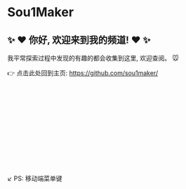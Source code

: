 # Sou1Maker

## :sparkles: :heart: 你好, 欢迎来到我的频道! :heart: :sparkles:

我平常探索过程中发现的有趣的都会收集到这里, 欢迎查阅。 :mouse:

:point_right: 点击此处回到主页: https://github.com/sou1maker/

<br/>

<br/>

<br/>

<br/>

<br/>

<br/>

<br/>

<br/>

<br/>

<br/>

<br/>

:arrow_lower_left: PS: 移动端菜单键
